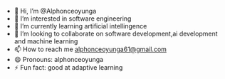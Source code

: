 - 👋 Hi, I’m @Alphonceoyunga
- 👀 I’m interested in software engineering
- 🌱 I’m currently learning artificial intellingence
- 💞️ I’m looking to collaborate on software development,ai development and machine learning
- 📫 How to reach me alphonceoyunga61@gmail.com
- 😄 Pronouns: alphonceoyunga
- ⚡ Fun fact: good at adaptive learning

<!---
Alphonceoyunga/Alphonceoyunga is a ✨ special ✨ repository because its `README.md` (this file) appears on your GitHub profile.
You can click the Preview link to take a look at your changes.
--->
